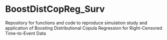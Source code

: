 # BoostDistCopReg_Surv
Repository for functions and code to reproduce simulation study and application of Boosting Distributional Copula Regression for Right-Censored Time-to-Event Data
